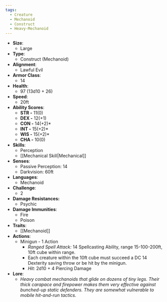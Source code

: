 ```yaml
---
tags:
  - Creature
  - Mechanoid
  - Construct
  - Heavy-Mechanoid
---
```

- **Size**:
	- Large
- **Type**:
	- Construct (Mechanoid)
- **Alignment**:
	- Lawful Evil
- **Armor Class**:
	- 14
- **Health**:
	-  97 (13d10 + 26)
- **Speed**:
	- 20ft
- **Ability Scores**:
	- **STR -** 11(0)
	- **DEX -** 12(+1)
	- **CON -** 14(+2)*
	- **INT -** 15(+2)*
	- **WIS -** 15(+2)*
	- **CHA -** 10(0)
- **Skills**:
	- Perception
	- [[Mechanical Skill|Mechanical]]
- **Senses**:
	- Passive Perception: 14
	- Darkvision: 60ft
- **Languages**:
	- Mechanoid
- **Challenge**:
	- 2
- **Damage Resistances:**
	- Psychic
- **Damage Immunities**:
	- Fire
	- Poison
- **Traits**:
	- [[Mechanoid]]
- **Actions**:
	- Minigun - 1 Action
		- *Ranged Spell Attack:* 14 Spellcasting Ability, range 15-100-200ft, 10ft cube within range.
		- Each creature within the 10ft cube must succeed a DC 14 Dexterity saving throw or be hit by the minigun.
		- *Hit:* 2d10 + 4 Piercing Damage
- **Lore**:
	- *Heavy combat mechanoids that glide on dozens of tiny legs. Their thick carapace and firepower makes them very effective against bunched-up static defenders. They are somewhat vulnerable to mobile hit-and-run tactics.*